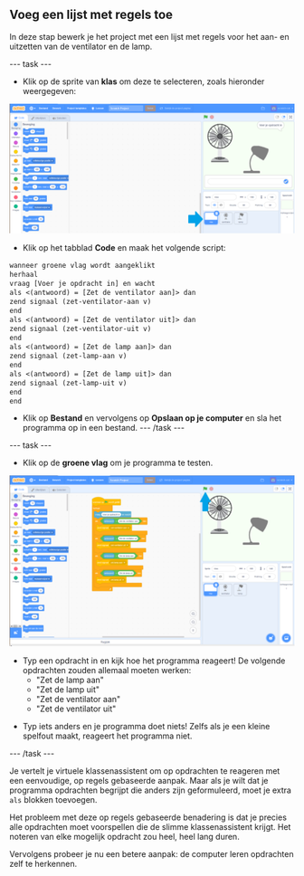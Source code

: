 ## Voeg een lijst met regels toe

In deze stap bewerk je het project met een lijst met regels voor het aan- en uitzetten van de ventilator en de lamp.

\--- task \---
+ Klik op de sprite van **klas** om deze te selecteren, zoals hieronder weergegeven:

![Scratch sjabloonproject](images/scratch-template-annotated.png)

+ Klik op het tabblad **Code** en maak het volgende script:

```blocks3
wanneer groene vlag wordt aangeklikt
herhaal 
vraag [Voer je opdracht in] en wacht
als <(antwoord) = [Zet de ventilator aan]> dan 
zend signaal (zet-ventilator-aan v)
end
als <(antwoord) = [Zet de ventilator uit]> dan 
zend signaal (zet-ventilator-uit v)
end
als <(antwoord) = [Zet de lamp aan]> dan 
zend signaal (zet-lamp-aan v)
end
als <(antwoord) = [Zet de lamp uit]> dan 
zend signaal (zet-lamp-uit v)
end
end
```

+ Klik op **Bestand** en vervolgens op **Opslaan op je computer** en sla het programma op in een bestand. \--- /task \---

\--- task \---

+ Klik op de **groene vlag** om je programma te testen.

![Scratch-interface net nadat op de groene vlag is geklikt](images/click-flag-annotated.png)

+ Typ een opdracht in en kijk hoe het programma reageert! De volgende opdrachten zouden allemaal moeten werken:
    * "Zet de lamp aan"
    * "Zet de lamp uit"
    * "Zet de ventilator aan"
    * "Zet de ventilator uit"

* Typ iets anders en je programma doet niets! Zelfs als je een kleine spelfout maakt, reageert het programma niet.

\--- /task \---

Je vertelt je virtuele klassenassistent om op opdrachten te reageren met een eenvoudige, op regels gebaseerde aanpak. Maar als je wilt dat je programma opdrachten begrijpt die anders zijn geformuleerd, moet je extra `als` blokken toevoegen.

Het probleem met deze op regels gebaseerde benadering is dat je precies alle opdrachten moet voorspellen die de slimme klassenassistent krijgt. Het noteren van elke mogelijk opdracht zou heel, heel lang duren.

Vervolgens probeer je nu een betere aanpak: de computer leren opdrachten zelf te herkennen.